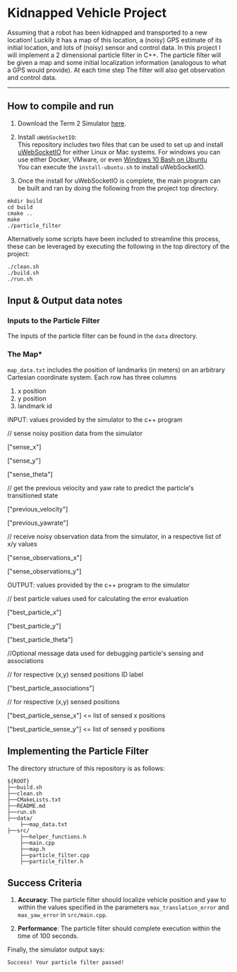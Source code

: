# Kidnapped Vehicle Project

Assuming that a robot has been kidnapped and transported to a new location! Luckily it has a map of this location, a (noisy) GPS 
estimate of its initial location, and lots of (noisy) sensor and control data.
In this project I will implement a 2 dimensional particle filter in C++. The particle filter will be given a map and 
some initial localization information (analogous to what a GPS would provide). 
At each time step The filter will also get observation and control data.

---

## How to compile and run
1. Download the Term 2 Simulator [here](https://github.com/udacity/self-driving-car-sim/releases).
2. Install `uWebSocketIO`: <br>
This repository includes two files that can be used to set up and install [uWebSocketIO](https://github.com/uWebSockets/uWebSockets) 
for either Linux or Mac systems. For windows you can use either Docker, VMware, 
or even [Windows 10 Bash on Ubuntu](https://www.howtogeek.com/249966/how-to-install-and-use-the-linux-bash-shell-on-windows-10/)<br>
You can execute the `install-ubuntu.sh` to install uWebSocketIO.

3. Once the install for uWebSocketIO is complete, the main program can be built and ran by doing the following from the project top directory.

```shell script
mkdir build
cd build
cmake ..
make
./particle_filter
```
   
Alternatively some scripts have been included to streamline this process, these can be leveraged by executing the 
following in the top directory of the project:

```shell script
./clean.sh
./build.sh
./run.sh
```
    
## Input & Output data notes

### Inputs to the Particle Filter
The inputs of the particle filter can be found in the `data` directory.

### The Map*
`map_data.txt` includes the position of landmarks (in meters) on an arbitrary Cartesian coordinate system. Each row has three columns
1. x position
2. y position
3. landmark id

INPUT: values provided by the simulator to the c++ program

// sense noisy position data from the simulator

["sense_x"]

["sense_y"]

["sense_theta"]

// get the previous velocity and yaw rate to predict the particle's transitioned state

["previous_velocity"]

["previous_yawrate"]

// receive noisy observation data from the simulator, in a respective list of x/y values

["sense_observations_x"]

["sense_observations_y"]


OUTPUT: values provided by the c++ program to the simulator

// best particle values used for calculating the error evaluation

["best_particle_x"]

["best_particle_y"]

["best_particle_theta"]

//Optional message data used for debugging particle's sensing and associations

// for respective (x,y) sensed positions ID label

["best_particle_associations"]

// for respective (x,y) sensed positions

["best_particle_sense_x"] <= list of sensed x positions

["best_particle_sense_y"] <= list of sensed y positions

## Implementing the Particle Filter
The directory structure of this repository is as follows:

```shell script
${ROOT}
├──build.sh
├──clean.sh
├──CMakeLists.txt
├──README.md
├──run.sh
├──data/
    ├──map_data.txt
├──src/
    ├──helper_functions.h
    ├──main.cpp
    ├──map.h
    ├──particle_filter.cpp
    ├──particle_filter.h
```

## Success Criteria
1. **Accuracy**: The particle filter should localize vehicle position and yaw to within the values specified in the 
parameters `max_translation_error` and `max_yaw_error` in `src/main.cpp`.

2. **Performance**: The particle filter should complete execution within the time of 100 seconds.

Finally, the simulator output says:

```
Success! Your particle filter passed!
```